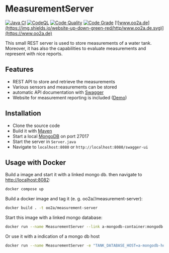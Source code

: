 # MeasurementServer

[![Java CI](https://github.com/ushandelucca/MeasurementServer/actions/workflows/build.yml/badge.svg)](https://github.com/ushandelucca/MeasurementServer/actions/workflows/build.yml) [![CodeQL](https://github.com/ushandelucca/MeasurementServer/actions/workflows/codeql-analysis.yml/badge.svg)](https://github.com/ushandelucca/MeasurementServer/actions/workflows/codeql-analysis.yml) [![Code Quality](https://api.codiga.io/project/23670/score/svg)](https://app.codiga.io/project/23670/dashboard) [![Code Grade](https://api.codiga.io/project/23670/status/svg)](https://app.codiga.io/project/23670/dashboard) [![www.oo2a.de](https://img.shields.io/website-up-down-green-red/http/www.oo2a.de.svg)](https://www.oo2a.de)

This small REST server is used to store measurements of a water tank. Moreover, it has also the capabilities to evaluate measurements and represent with nice reports.

## Features

* REST API to store and retrieve the measurements
* Various sensors and measurements can be stored
* automatic API documentation with [Swagger](http://swagger.io/)
* Website for measurement reporting is included ([Demo](https://www.oo2a.de))

## Installation

* Clone the source code
* Build it with [Maven](http://maven.apache.org)
* Start a local [MongoDB](https://www.mongodb.com) on port 27017
* Start the server in ```Server.java```
* Navigate to ```localhost:8080``` or ```http://localhost:8080/swagger-ui```

## Usage with Docker

Build a image and start it with a linked mongo db. then navigate to <http://localhost:8082>:

```bash
docker compose up
```

Build a docker image and tag it (e. g. oo2a//measurement-server):

```bash
docker build . -t oo2a/measurement-server
```

Start this image with a linked mongo database:

```bash
docker run --name MeasurementServer --link a-mongodb-container:mongodb oo2a/measurement-server
```

Or use it with a indication of a mongo db host

```bash
docker run --name MeasurementServer -e "TANK_DATABASE_HOST=a-mongodb-host" oo2a/measurement-server
```
